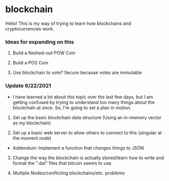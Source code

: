# blockchain

Hello! This is my way of trying to learn how blockchains and cryptocurrencies work.

### Ideas for expanding on this

1. Build a fleshed-out POW Coin

2. Build a POS Coin

3. Use blockchain to vote? Secure because votes are immutable

### Update 6/22/2021

- I have learned a lot about this topic over the last few days, but I am getting confused by trying to understand too many things about the blockchain at once. So, I'm going to set a plan in motion.

1. Set up the basic blockchain data structure (Using an in-memory vector as my blockchain)

2. Set up a basic web server to allow others to connect to this (singular at the moment node)
 - Addendum: Implement a function that changes things to JSON

3. Change the way the blockchain is actually stored/learn how to write and format the ".dat" files that bitcoin seems to use

4. Multiple Nodes/conflicting blockchains/etc. problems
